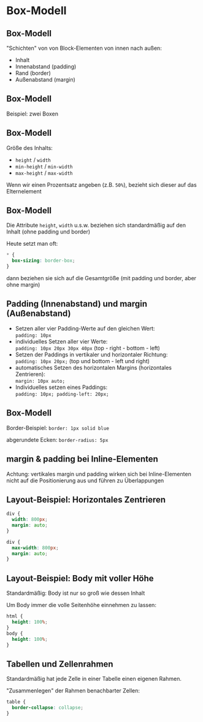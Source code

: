 # Box-Modell

## Box-Modell

"Schichten" von von Block-Elementen von innen nach außen:

- Inhalt
- Innenabstand (padding)
- Rand (border)
- Außenabstand (margin)

## Box-Modell

Beispiel: zwei Boxen

## Box-Modell

Größe des Inhalts:

- `height` / `width`
- `min-height` / `min-width`
- `max-height` / `max-width`

Wenn wir einen Prozentsatz angeben (z.B. `50%`), bezieht sich dieser auf das Elternelement

## Box-Modell

Die Attribute `height`, `width` u.s.w. beziehen sich standardmäßig auf den Inhalt (ohne padding und border)

Heute setzt man oft:

```css
* {
  box-sizing: border-box;
}
```

dann beziehen sie sich auf die Gesamtgröße (mit padding und border, aber ohne margin)

## Padding (Innenabstand) und margin (Außenabstand)

- Setzen aller vier Padding-Werte auf den gleichen Wert:  
  `padding: 10px`
- individuelles Setzen aller vier Werte:  
  `padding: 10px 20px 30px 40px` (top - right - bottom - left)
- Setzen der Paddings in vertikaler und horizontaler Richtung:  
  `padding: 10px 20px;` (top und bottom - left und right)
- automatisches Setzen des horizontalen Margins (horizontales Zentrieren):  
  `margin: 10px auto;`
- Individuelles setzen eines Paddings:  
  `padding: 10px; padding-left: 20px;`

## Box-Modell

Border-Beispiel: `border: 1px solid blue`

abgerundete Ecken: `border-radius: 5px`

## margin & padding bei Inline-Elementen

Achtung: vertikales margin und padding wirken sich bei Inline-Elementen nicht auf die Positionierung aus und führen zu Überlappungen

## Layout-Beispiel: Horizontales Zentrieren

```css
div {
  width: 800px;
  margin: auto;
}
```

```css
div {
  max-width: 800px;
  margin: auto;
}
```

## Layout-Beispiel: Body mit voller Höhe

Standardmäßig: Body ist nur so groß wie dessen Inhalt

Um Body immer die volle Seitenhöhe einnehmen zu lassen:

```css
html {
  height: 100%;
}
body {
  height: 100%;
}
```

## Tabellen und Zellenrahmen

Standardmäßig hat jede Zelle in einer Tabelle einen eigenen Rahmen.

"Zusammenlegen" der Rahmen benachbarter Zellen:

```css
table {
  border-collapse: collapse;
}
```
